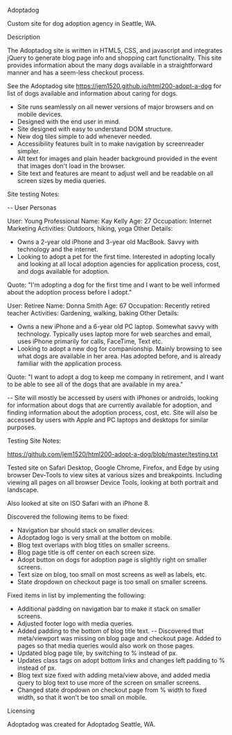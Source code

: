 Adoptadog

Custom site for dog adoption agency in Seattle, WA.

Description

The Adoptadog site is written in HTML5, CSS, and javascript and integrates jQuery to
generate blog page info and shopping cart functionality. This site provides
information about the many dogs available in a straightforward manner and has a
seem-less checkout process.

See the Adoptadog site https://jem1520.github.io/html200-adopt-a-dog for list of dogs
available and information about caring for dogs.

 - Site runs seamlessly on all newer versions of major browsers and on mobile devices.
 - Designed with the end user in mind.
 - Site designed with easy to understand DOM structure.
 - New dog tiles simple to add whenever needed.
 - Accessibility features built in to make navigation by screenreader simpler.
 - Alt text for images and plain header background provided in the event that images don't load in the browser.
 - Site text and features are meant to adjust well and be readable on all screen sizes by media queries.   


Site testing Notes:

-- User Personas

User: Young Professional
Name: Kay Kelly
Age: 27
Occupation: Internet Marketing
Activities: Outdoors, hiking, yoga
Other Details:
- Owns a 2-year old iPhone and 3-year old MacBook. Savvy with technology and the internet.
- Looking to adopt a pet for the first time. Interested in adopting locally and looking at all local
adoption agencies for application process, cost, and dogs available for adoption.

Quote: "I'm adopting a dog for the first time and I want to be well informed about the adoption process before I adopt."


User: Retiree
Name: Donna Smith
Age: 67
Occupation: Recently retired teacher
Activities: Gardening, walking, baking
Other Details:
- Owns a new iPhone and a 6-year old PC laptop. Somewhat savvy with technology.
Typically uses laptop more for web searches and email, uses iPhone primarily for calls, FaceTime, Text etc.
- Looking to adopt a new dog for companionship. Mainly browsing to see what dogs are available in her area. Has adopted before, and is already familiar with the application process.

Quote: "I want to adopt a dog to keep me company in retirement, and I want to be able to see all of the dogs that are available in my area."

--
Site will mostly be accessed by users with iPhones or androids, looking for information about dogs that are currently available for adoption, and finding information about the adoption process, cost, etc. Site will also be accessed by users with Apple and PC laptops and desktops for similar purposes.


Testing Site Notes:

https://github.com/jem1520/html200-adopt-a-dog/blob/master/testing.txt

Tested site on Safari Desktop, Google Chrome, Firefox, and Edge by using browser Dev-Tools to view sites at various sizes and breakpoints.
Including viewing all pages on all browser Device Tools, looking at both portrait and landscape.

Also looked at site on ISO Safari with an iPhone 8.

Discovered the following items to be fixed:
- Navigation bar should stack on smaller devices.
- Adoptadog logo is very small at the bottom on mobile.
- Blog text overlaps with blog titles on smaller screens.
- Blog page title is off center on each screen size.
- Adopt button on dogs for adoption page is slightly right on smaller screens.
- Text size on blog, too small on most screens as well as labels, etc.
- State dropdown on checkout page is too small on smaller screens.

Fixed items in list by implementing the following:
- Additional padding on navigation bar to make it stack on smaller screens.
- Adjusted footer logo with media queries.
- Added padding to the bottom of blog title text.
   -- Discovered that meta/viewport was missing on blog page and checkout page. Added to pages so that media queries would also work on those pages.
- Updated blog page tile, by switching to % instead of px.
- Updates class tags on adopt bottom links and changes left padding to % instead of px.
- Blog text size fixed with adding meta/view above, and added media query to blog text to use more of the screen on smaller screens.
- Changed state dropdown on checkout page from % width to fixed width, so that it won't be too small on mobile.


Licensing

Adoptadog was created for Adoptadog Seattle, WA.
